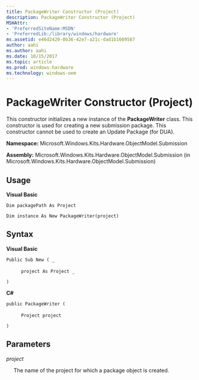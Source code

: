 ```yaml
---
title: PackageWriter Constructor (Project)
description: PackageWriter Constructor (Project)
MSHAttr:
- 'PreferredSiteName:MSDN'
- 'PreferredLib:/library/windows/hardware'
ms.assetid: e46d2420-0b36-42e7-a21c-dad1b1609587
author: aahi
ms.author: aahi
ms.date: 10/15/2017
ms.topic: article
ms.prod: windows-hardware
ms.technology: windows-oem
---
```


# PackageWriter Constructor (Project)


This constructor initializes a new instance of the **PackageWriter** class. This constructor is used for creating a new submission package. This constructor cannot be used to create an Update Package (for DUA).

**Namespace:** Microsoft.Windows.Kits.Hardware.ObjectModel.Submission

**Assembly:** Microsoft.Windows.Kits.Hardware.ObjectModel.Submission (in Microsoft.Windows.Kits.Hardware.ObjectModel.Submission)

## <span id="Usage"></span><span id="usage"></span><span id="USAGE"></span>Usage


**Visual Basic**

`Dim packagePath As Project`

`Dim instance As New PackageWriter(project)`

## <span id="Syntax"></span><span id="syntax"></span><span id="SYNTAX"></span>Syntax


**Visual Basic**

`Public Sub New ( _`

          `project As Project _`

`)`

**C#**

`public PackageWriter (`

          `Project project`

`)`

## <span id="Parameters"></span><span id="parameters"></span><span id="PARAMETERS"></span>Parameters


*project*

     The name of the project for which a package object is created.

 

 






